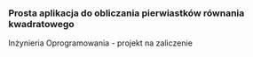 ### Prosta aplikacja do obliczania pierwiastków równania kwadratowego

Inżynieria Oprogramowania - projekt na zaliczenie